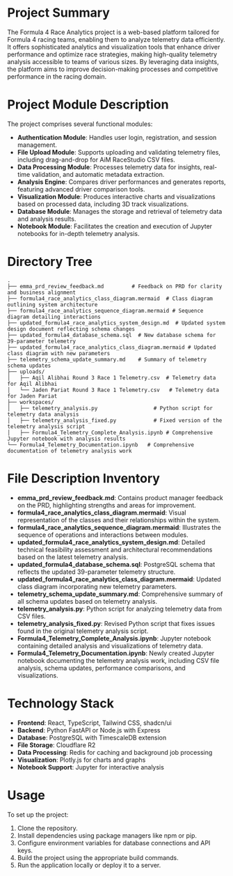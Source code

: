 # Project Summary
The Formula 4 Race Analytics project is a web-based platform tailored for Formula 4 racing teams, enabling them to analyze telemetry data efficiently. It offers sophisticated analytics and visualization tools that enhance driver performance and optimize race strategies, making high-quality telemetry analysis accessible to teams of various sizes. By leveraging data insights, the platform aims to improve decision-making processes and competitive performance in the racing domain.

# Project Module Description
The project comprises several functional modules:
- **Authentication Module**: Handles user login, registration, and session management.
- **File Upload Module**: Supports uploading and validating telemetry files, including drag-and-drop for AiM RaceStudio CSV files.
- **Data Processing Module**: Processes telemetry data for insights, real-time validation, and automatic metadata extraction.
- **Analysis Engine**: Compares driver performances and generates reports, featuring advanced driver comparison tools.
- **Visualization Module**: Produces interactive charts and visualizations based on processed data, including 3D track visualizations.
- **Database Module**: Manages the storage and retrieval of telemetry data and analysis results.
- **Notebook Module**: Facilitates the creation and execution of Jupyter notebooks for in-depth telemetry analysis.

# Directory Tree
```
.
├── emma_prd_review_feedback.md         # Feedback on PRD for clarity and business alignment
├── formula4_race_analytics_class_diagram.mermaid  # Class diagram outlining system architecture
├── formula4_race_analytics_sequence_diagram.mermaid # Sequence diagram detailing interactions
├── updated_formula4_race_analytics_system_design.md  # Updated system design document reflecting schema changes
├── updated_formula4_database_schema.sql  # New database schema for 39-parameter telemetry
├── updated_formula4_race_analytics_class_diagram.mermaid # Updated class diagram with new parameters
├── telemetry_schema_update_summary.md    # Summary of telemetry schema updates
├── uploads/
│   ├── Aqil Alibhai Round 3 Race 1 Telemetry.csv  # Telemetry data for Aqil Alibhai
│   └── Jaden Pariat Round 3 Race 1 Telemetry.csv   # Telemetry data for Jaden Pariat
├── workspaces/
│   ├── telemetry_analysis.py                  # Python script for telemetry data analysis
│   ├── telemetry_analysis_fixed.py            # Fixed version of the telemetry analysis script
│   ├── Formula4_Telemetry_Complete_Analysis.ipynb # Comprehensive Jupyter notebook with analysis results
└── Formula4_Telemetry_Documentation.ipynb   # Comprehensive documentation of telemetry analysis work
```

# File Description Inventory
- **emma_prd_review_feedback.md**: Contains product manager feedback on the PRD, highlighting strengths and areas for improvement.
- **formula4_race_analytics_class_diagram.mermaid**: Visual representation of the classes and their relationships within the system.
- **formula4_race_analytics_sequence_diagram.mermaid**: Illustrates the sequence of operations and interactions between modules.
- **updated_formula4_race_analytics_system_design.md**: Detailed technical feasibility assessment and architectural recommendations based on the latest telemetry analysis.
- **updated_formula4_database_schema.sql**: PostgreSQL schema that reflects the updated 39-parameter telemetry structure.
- **updated_formula4_race_analytics_class_diagram.mermaid**: Updated class diagram incorporating new telemetry parameters.
- **telemetry_schema_update_summary.md**: Comprehensive summary of all schema updates based on telemetry analysis.
- **telemetry_analysis.py**: Python script for analyzing telemetry data from CSV files.
- **telemetry_analysis_fixed.py**: Revised Python script that fixes issues found in the original telemetry analysis script.
- **Formula4_Telemetry_Complete_Analysis.ipynb**: Jupyter notebook containing detailed analysis and visualizations of telemetry data.
- **Formula4_Telemetry_Documentation.ipynb**: Newly created Jupyter notebook documenting the telemetry analysis work, including CSV file analysis, schema updates, performance comparisons, and visualizations.

# Technology Stack
- **Frontend**: React, TypeScript, Tailwind CSS, shadcn/ui
- **Backend**: Python FastAPI or Node.js with Express
- **Database**: PostgreSQL with TimescaleDB extension
- **File Storage**: Cloudflare R2
- **Data Processing**: Redis for caching and background job processing
- **Visualization**: Plotly.js for charts and graphs
- **Notebook Support**: Jupyter for interactive analysis

# Usage
To set up the project:
1. Clone the repository.
2. Install dependencies using package managers like npm or pip.
3. Configure environment variables for database connections and API keys.
4. Build the project using the appropriate build commands.
5. Run the application locally or deploy it to a server.
